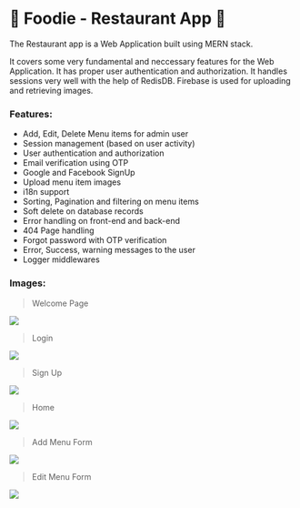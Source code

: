 # 🍔 Foodie - Restaurant App 🍔


The Restaurant app is a Web Application built using MERN stack.

It covers some very fundamental and neccessary features for the Web Application. It has proper user authentication and authorization. It handles sessions very well with the help of RedisDB. 
Firebase is used for uploading and retrieving images.



### Features:
- Add, Edit, Delete Menu items for admin user
- Session management (based on user activity)
- User authentication and authorization
- Email verification using OTP
- Google and Facebook SignUp
- Upload menu item images
- i18n support
- Sorting, Pagination and filtering on menu items
- Soft delete on database records
- Error handling on front-end and back-end
- 404 Page handling
- Forgot password with OTP verification
- Error, Success, warning messages to the user
- Logger middlewares

### Images:
> Welcome Page
<img src="https://github.com/hetsuthar028/restaurant-app-wt/blob/master/screenshots/WelcomePage.png" />


> Login
<img src="https://github.com/hetsuthar028/restaurant-app-wt/blob/master/screenshots/Login.png" />

> Sign Up
<img src="https://github.com/hetsuthar028/restaurant-app-wt/blob/master/screenshots/SignUp.png" />

> Home
<img src="https://github.com/hetsuthar028/restaurant-app-wt/blob/master/screenshots/Home.png" />

> Add Menu Form
<img src="https://github.com/hetsuthar028/restaurant-app-wt/blob/master/screenshots/AddMenu.png" />

> Edit Menu Form
<img src="https://github.com/hetsuthar028/restaurant-app-wt/blob/master/screenshots/EditMenu.png" />

